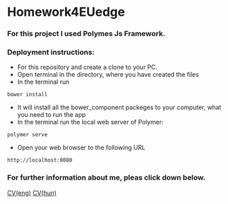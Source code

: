# Homework4EUedge

### For this project I used Polymes Js Framework.

### Deployment instructions:
- For this repository and create a clone to your PC.
- Open terminal in the directory, where you have created the files
- In the terminal run
```
bower install
```
- It will install all the bower_component packeges to your computer, what you need to run the app
- In the terminal run the local web server of Polymer:
```
polymer serve
```
- Open your web browser to the following URL
```
http://localhost:8080
```
### For further information about me, pleas click down below.
[CV(eng)](https://github.com/danielliptak/Homework4EUedge/blob/master/Liptak_Daniel_cv.pdf)
[CV(hun)](https://github.com/danielliptak/Homework4EUedge/blob/master/Liptak_Daniel_oneletrajz.pdf)
